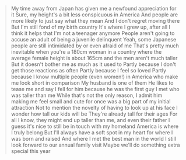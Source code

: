 >My time away from Japan has given me a newfound appreciation for it
>Sure, my height's a bit less conspicuous in America
>And people are more likely to just say what they mean
>And I don't regret moving there
>But I'm still fond of my birth country
>It's where I grew up, after all
>I think it helps that I'm not a teenager anymore
>People aren't going to accuse an adult of being a juvenile delinquent
>Yeah, some Japanese people are still intimidated by or even afraid of me
>That's pretty much inevitable when you're a 180cm woman in a country where the average female height is about 165cm and the men aren't much taller
>But it doesn't bother me as much as it used to
>Partly because I don't get those reactions as often
>Partly because I feel so loved
>Partly because I know multiple people (even women!) in America who make me look short in comparison
>My husband is one of them
>He likes to tease me and say I fell for him because he was the first guy I met who was taller than me
>While that's not the only reason, I admit him making me feel small and cute for once was a big part of my initial attraction
>Not to mention the novelty of having to look up at his face
>I wonder how tall our kids will be
>They're already tall for their ages
>For all I know, they might end up taller than me, and even their father
>I guess it's nice to still be in touch with my homeland
>America is where I truly belong
>But I'll always have a soft spot in my heart for where I was born and raised
>And where I met the best man in the world
>I still look forward to our annual family visit
>Maybe we'll do something extra special this year
